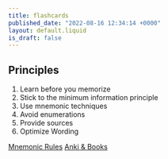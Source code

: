```yaml
---
title: flashcards
published_date: "2022-08-16 12:34:14 +0000"
layout: default.liquid
is_draft: false
---
```


## Principles

1. Learn before you memorize
2. Stick to the minimum information principle
3. Use mnemonic techniques
4. Avoid enumerations
5. Provide sources
6. Optimize Wording

[Mnemonic Rules](https://www.supermemo.com/en/archives1990-2015/articles/20rules)
[Anki & Books](https://libreddit.spike.codes/r/Anki/comments/99ospp/how_do_i_use_anki_to_memorize_facts_from_any_book/)
